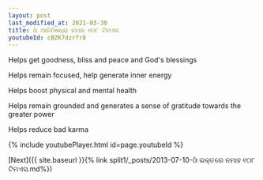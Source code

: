 ```yaml
---
layout: post
last_modified_at: 2021-03-30
title: ଓଁ ଆନିମିଷଧ୍ୟ ନମାହ ୧୦୮ ଟିମଏସ
youtubeId: cBZK7dzrfr8
---
```

 
 
Helps get goodness, bliss and peace and God's blessings
 
Helps remain focused, help generate inner energy 
 
Helps boost physical and mental health 
 
Helps remain grounded and generates a sense of gratitude towards the greater power 
 
Helps reduce bad karma
 
 
 
 


{% include youtubePlayer.html id=page.youtubeId %}
 
[Next]({{ site.baseurl }}{% link  split1/_posts/2013-07-10-ଓଁ ଭକ୍ତରେ ନମାହ ୧୦୮ ଟିମଏସ.md%})
 
